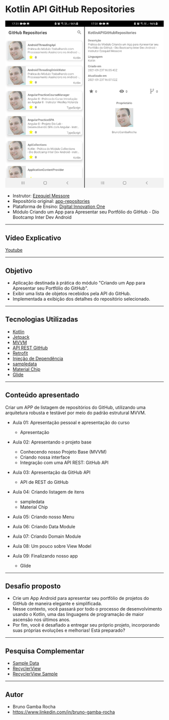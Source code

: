 # Kotlin API GitHub Repositories

<img src="screenshot.png"/>

- Instrutor: [Ezequiel Messore](https://www.linkedin.com/in/ezequielmessore)
- Repositório original: [app-repositories](https://github.com/EzequielMessore/app-repositories)
- Plataforma de Ensino: [Digital Innovation One](https://digitalinnovation.one/sign-up?ref=K5EF2VCVKA)
- Módulo Criando um App para Apresentar seu Portfólio do GitHub - Dio Bootcamp Inter Dev Android


<hr>

## Vídeo Explicativo

  [Youtube](https://youtu.be/6gWQsVBFJoA)


<hr>

##  Objetivo

- Aplicação destinada à prática do módulo "Criando um App para Apresentar seu Portfólio do GitHub".
- Exibir uma lista de objetos recebidos pela API do GitHub.
- Implementada a exibição dos detalhes do repositório selecionado.


<hr>

## Tecnologias Utilizadas

- [Kotlin](https://kotlinlang.org/docs/getting-started.html)
- [Jetpack](https://developer.android.com/jetpack)
- [MVVM](https://developer.android.com/jetpack/guide?gclid=CjwKCAiAjp6BBhAIEiwAkO9Wut2W9TLNRaql75qE26vP_xRvCfTBlBY5j8RHxc_r6RhC1HFPTprbwRoC32cQAvD_BwE&gclsrc=aw.ds)
- [API REST GitHub](https://docs.github.com/pt/rest)
- [Retrofit](https://square.github.io/retrofit)
- [Injeção de Dependência](https://medium.com/collabcode/inje%C3%A7%C3%A3o-de-depend%C3%AAncia-no-kotlin-com-koin-4d093f80cb63)
- [sampledata](https://developer.android.com/studio/write/tool-attributes#toolssample_resources)
- [Material Chip](https://material.io/components/chips/android#using-chips)
- [Glide](https://github.com/bumptech/glide)


<hr>

## Conteúdo apresentado

Criar um APP de listagem de repositórios do GitHub, utilizando uma arquitetura robusta e testável por meio do padrão estrutural MVVM.

- Aula 01: Apresentação pessoal e apresentação do curso
	- Apresentação

- Aula 02: Apresentando o projeto base
	- Conhecendo nosso Projeto Base (MVVM)
	- Criando nossa interface
	- Integração com uma API REST: GitHub API

- Aula 03: Apresentação da GitHub API
	- API de REST do GitHub

- Aula 04: Criando listagem de itens
	- sampledata
	- Material Chip

- Aula 05: Criando nosso Menu

- Aula 06: Criando Data Module

- Aula 07: Criando Domain Module

- Aula 08: Um pouco sobre View Model

- Aula 09: Finalizando nosso app
	- Glide


<hr>

## Desafio proposto

- Crie um App Android para apresentar seu portfólio de projetos do GitHub de maneira elegante e simplificada.
- Nesse contexto, você passará por todo o processo de desenvolvimento usando o Kotlin, uma das linguagens de programação de maior ascensão nos últimos anos.
- Por fim, você é desafiado a entregar seu próprio projeto, incorporando suas próprias evoluções e melhorias! Está preparado?


<hr>

## Pesquisa Complementar

- [Sample Data](https://segunfamisa.com/posts/sample-data-with-android-studio)
- [RecyclerView](https://developer.android.com/guide/topics/ui/layout/recyclerview)
- [RecyclerView Sample](https://github.com/android/views-widgets-samples/tree/main/RecyclerViewKotlin/)


<hr>

## Autor

- Bruno Gamba Rocha
- https://www.linkedin.com/in/bruno-gamba-rocha